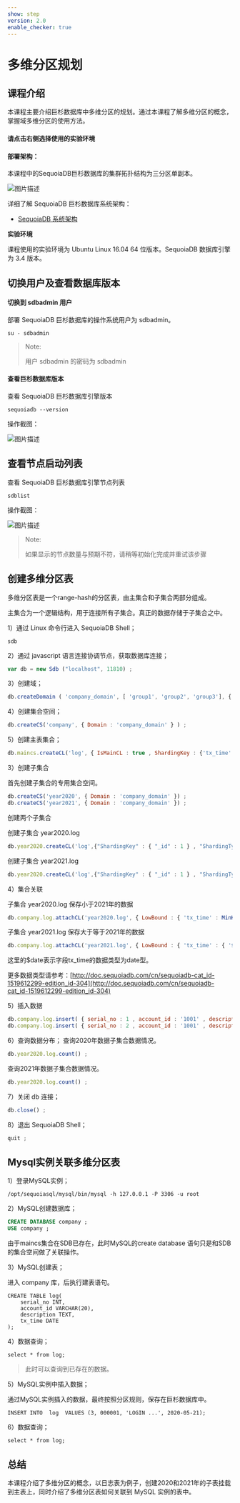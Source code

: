 ```yaml
---
show: step
version: 2.0
enable_checker: true
---
```

# 多维分区规划

## 课程介绍

本课程主要介绍巨杉数据库中多维分区的规划。通过本课程了解多维分区的概念，掌握域多维分区的使用方法。

#### 请点击右侧选择使用的实验环境

#### 部署架构：

本课程中的SequoiaDB巨杉数据库的集群拓扑结构为三分区单副本。

![图片描述](https://doc.shiyanlou.com/courses/1544/1207281/edad10d1fca39ab74e2d0a1c01d34154)

详细了解 SequoiaDB 巨杉数据库系统架构：
* [SequoiaDB 系统架构](http://doc.sequoiadb.com/cn/sequoiadb-cat_id-1519649201-edition_id-0)

**实验环境**

课程使用的实验环境为 Ubuntu Linux 16.04 64 位版本。SequoiaDB 数据库引擎为 3.4 版本。

## 切换用户及查看数据库版本

#### 切换到 sdbadmin 用户

部署 SequoiaDB 巨杉数据库的操作系统用户为 sdbadmin。

```
su - sdbadmin
```
>Note:
>
>用户 sdbadmin 的密码为 sdbadmin

#### 查看巨杉数据库版本

查看 SequoiaDB 巨杉数据库引擎版本

```
sequoiadb --version
```
操作截图：

![图片描述](https://doc.shiyanlou.com/courses/1469/1207281/b4082b0d6d6bdf89d229aa713a53759d)

## 查看节点启动列表

查看 SequoiaDB 巨杉数据库引擎节点列表

```
sdblist 
```

操作截图：

![图片描述](https://doc.shiyanlou.com/courses/1469/1207281/02fcaa58ac27e91688ead137fa748d6e)

>Note:
>
>如果显示的节点数量与预期不符，请稍等初始化完成并重试该步骤

## 创建多维分区表

多维分区表是一个range-hash的分区表，由主集合和子集合两部分组成。

主集合为一个逻辑结构，用于连接所有子集合。真正的数据存储于子集合之中。

1）通过 Linux 命令行进入 SequoiaDB Shell；

```
sdb
```

2）通过 javascript 语言连接协调节点，获取数据库连接；

```javascript
var db = new Sdb ("localhost", 11810) ;
```

3）创建域；
```javascript
db.createDomain ( 'company_domain', [ 'group1', 'group2', 'group3'], { AutoSplit: true } )
```

4）创建集合空间；

```javascript
db.createCS('company', { Domain : 'company_domain' } ) ;
```

5）创建主表集合；
```javascript
db.maincs.createCL('log', { IsMainCL : true , ShardingKey : {'tx_time' : 1 } , ShardingType : 'range' } ) ;
```

3）创建子集合

首先创建子集合的专用集合空间。

```javascript
db.createCS('year2020', { Domain : 'company_domain' }) ;
db.createCS('year2021', { Domain : 'company_domain' }) ;
```

创建两个子集合

创建子集合 year2020.log

```javascript
db.year2020.createCL('log',{"ShardingKey" : { "_id" : 1 } , "ShardingType" : "hash" , "ReplSize" : -1 , "Compressed" : true , "CompressionType" : "lzw" , "AutoSplit" : true , "EnsureShardingIndex" : false })
```

创建子集合 year2021.log

```javascript
db.year2020.createCL('log',{"ShardingKey" : { "_id" : 1 } , "ShardingType" : "hash" , "ReplSize" : -1 , "Compressed" : true , "CompressionType" : "lzw" , "AutoSplit" : true , "EnsureShardingIndex" : false })
```

4）集合关联

子集合 year2020.log 保存小于2021年的数据

```javascript
db.company.log.attachCL('year2020.log', { LowBound : { 'tx_time' : MinKey() } , UpBound : { tx_time : { '$date' : '2021-01-01' } } } ) ;
```

子集合 year2021.log 保存大于等于2021年的数据

```javascript
db.company.log.attachCL('year2021.log', { LowBound : { 'tx_time' : { '$date' : '2021-01-01' } } , UpBound : MaxKey() }) ;
```

这里的$date表示字段tx_time的数据类型为date型。

更多数据类型请参考：[http://doc.sequoiadb.com/cn/sequoiadb-cat_id-1519612299-edition_id-304](http://doc.sequoiadb.com/cn/sequoiadb-cat_id-1519612299-edition_id-304)

5）插入数据

```javascript
db.company.log.insert( { serial_no : 1 , account_id : '1001' , description : "login" , tx_time : { '$date' : '2020-03-02' } } ) ;
db.company.log.insert( { serial_no : 2 , account_id : '1001' , description : "login" , tx_time : { '$date' : '2021-03-02' } } ) ;
```

6）查询数据分布；
查询2020年数据子集合数据情况。
```javascript
db.year2020.log.count() ;
```

查询2021年数据子集合数据情况。
```javascript
db.year2020.log.count() ;
```

7）关闭 db 连接；
```javascript
db.close() ;
```


8）退出 SequoiaDB Shell；
```javascript
quit ;
```



## Mysql实例关联多维分区表

1）登录MySQL实例；


```
/opt/sequoiasql/mysql/bin/mysql -h 127.0.0.1 -P 3306 -u root
```


2）MySQL创建数据库；

```sql
CREATE DATABASE company ;
USE company ;
```

由于maincs集合在SDB已存在，此时MySQL的create database 语句只是和SDB的集合空间做了关联操作。

3）MySQL创建表；

进入 company 库，后执行建表语句。

```
CREATE TABLE log(
    serial_no INT,
    account_id VARCHAR(20),
    description TEXT,
    tx_time DATE
);
```

4）数据查询；

```
select * from log;
```
> 此时可以查询到已存在的数据。

5）MySQL实例中插入数据；

通过MySQL实例插入的数据，最终按照分区规则，保存在巨杉数据库中。

```
INSERT INTO  log  VALUES (3, 000001, 'LOGIN ...', 2020-05-21);
```

6）数据查询；

```
select * from log;
```

## 总结
本课程介绍了多维分区的概念，以日志表为例子，创建2020和2021年的子表挂载到主表上，同时介绍了多维分区表如何关联到 MySQL 实例的表中。
